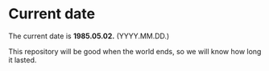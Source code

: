 # Current date

The current date is **1985.05.02.** (YYYY.MM.DD.)

This repository will be good when the world ends, so we will know how long it lasted.